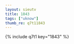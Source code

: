 ```yaml
--- 
layout: sieutv
title: 1843
tags: ["uknow"]
thumb_re: q7t11843
---
```

{% include q7t1 key="1843" %} 
